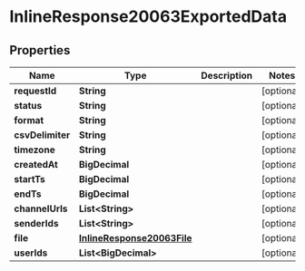 

# InlineResponse20063ExportedData


## Properties

Name | Type | Description | Notes
------------ | ------------- | ------------- | -------------
**requestId** | **String** |  |  [optional]
**status** | **String** |  |  [optional]
**format** | **String** |  |  [optional]
**csvDelimiter** | **String** |  |  [optional]
**timezone** | **String** |  |  [optional]
**createdAt** | **BigDecimal** |  |  [optional]
**startTs** | **BigDecimal** |  |  [optional]
**endTs** | **BigDecimal** |  |  [optional]
**channelUrls** | **List&lt;String&gt;** |  |  [optional]
**senderIds** | **List&lt;String&gt;** |  |  [optional]
**file** | [**InlineResponse20063File**](InlineResponse20063File.md) |  |  [optional]
**userIds** | **List&lt;BigDecimal&gt;** |  |  [optional]



